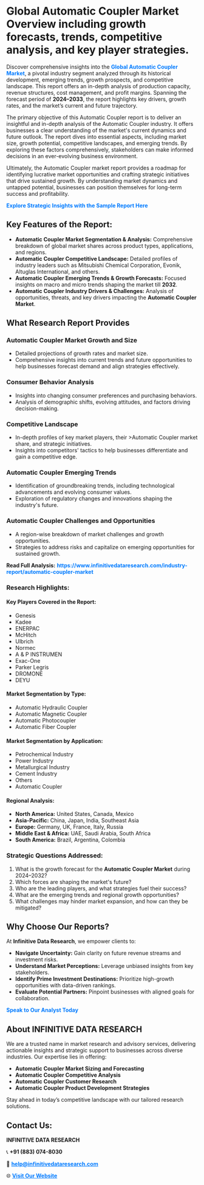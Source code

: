 <h1>Global Automatic Coupler Market Overview including growth forecasts, trends, competitive analysis, and key player strategies.</h1>
<p>
Discover comprehensive insights into the 
<a href="https://www.infinitivedataresearch.com/industry-report/automatic-coupler-market" rel="dofollow" style="color: #007BFF; text-decoration: none;"><strong>Global Automatic Coupler Market</strong></a>, a pivotal industry segment analyzed through its historical development, emerging trends, growth prospects, and competitive landscape. This report offers an in-depth analysis of production capacity, revenue structures, cost management, and profit margins. Spanning the forecast period of <strong>2024–2033</strong>, the report highlights key drivers, growth rates, and the market’s current and future trajectory.
</p>
<p>
The primary objective of this Automatic Coupler report is to deliver an insightful and in-depth analysis of the Automatic Coupler industry. It offers businesses a clear understanding of the market's current dynamics and future outlook. The report dives into essential aspects, including market size, growth potential, competitive landscapes, and emerging trends. By exploring these factors comprehensively, stakeholders can make informed decisions in an ever-evolving business environment.
</p>
<p>
Ultimately, the Automatic Coupler market report provides a roadmap for identifying lucrative market opportunities and crafting strategic initiatives that drive sustained growth. By understanding market dynamics and untapped potential, businesses can position themselves for long-term success and profitability.
</p>
<p>
<a href="https://www.infinitivedataresearch.com/request-sample/reportId=103755" style="color: #007BFF; text-decoration: none;"><strong>Explore Strategic Insights with the Sample Report Here</strong></a>
</p>

<h2>Key Features of the Report:</h2>
<ul>
<li><strong>Automatic Coupler Market Segmentation & Analysis:</strong> Comprehensive breakdown of global market shares across product types, applications, and regions.</li>
<li><strong>Automatic Coupler Competitive Landscape:</strong> Detailed profiles of industry leaders such as Mitsubishi Chemical Corporation, Evonik, Altuglas International, and others.</li>
<li><strong>Automatic Coupler Emerging Trends & Growth Forecasts:</strong> Focused insights on macro and micro trends shaping the market till <strong>2032</strong>.</li>
<li><strong>Automatic Coupler Industry Drivers & Challenges:</strong> Analysis of opportunities, threats, and key drivers impacting the <strong>Automatic Coupler Market</strong>.</li>
</ul>

<h2>What Research Report Provides</h2>
<h3>Automatic Coupler Market Growth and Size</h3>
<ul>
<li>Detailed projections of growth rates and market size.</li>
<li>Comprehensive insights into current trends and future opportunities to help businesses forecast demand and align strategies effectively.</li>
</ul>

<h3>Consumer Behavior Analysis</h3>
<ul>
<li>Insights into changing consumer preferences and purchasing behaviors.</li>
<li>Analysis of demographic shifts, evolving attitudes, and factors driving decision-making.</li>
</ul>

<h3>Competitive Landscape</h3>
<ul>
<li>In-depth profiles of key market players, their >Automatic Coupler market share, and strategic initiatives.</li>
<li>Insights into competitors' tactics to help businesses differentiate and gain a competitive edge.</li>
</ul>

<h3>Automatic Coupler Emerging Trends</h3>
<ul>
<li>Identification of groundbreaking trends, including technological advancements and evolving consumer values.</li>
<li>Exploration of regulatory changes and innovations shaping the industry's future.</li>
</ul>

<h3>Automatic Coupler Challenges and Opportunities</h3>
<ul>
<li>A region-wise breakdown of market challenges and growth opportunities.</li>
<li>Strategies to address risks and capitalize on emerging opportunities for sustained growth.</li>
</ul>
<p><strong>Read Full Analysis:</strong> <a href="https://www.infinitivedataresearch.com/industry-report/automatic-coupler-market" rel="dofollow" style="color: #007BFF; text-decoration: none;"><strong>https://www.infinitivedataresearch.com/industry-report/automatic-coupler-market</strong></a></p>
<h3>Research Highlights:</h3>
<h4>Key Players Covered in the Report:</h4>
<ul><li>Genesis</li><li>Kadee</li><li>ENERPAC</li><li>McHitch</li><li>Ulbrich</li><li>Normec</li><li>A &amp; P INSTRUMEN</li><li>Exac-One</li><li>Parker Legris</li><li>DROMONE</li><li>DEYU</li></ul>
<h4>Market Segmentation by Type:</h4>
<ul><li>Automatic Hydraulic Coupler</li><li>Automatic Magnetic Coupler</li><li>Automatic Photocoupler</li><li>Automatic Fiber Coupler</li></ul>
<h4>Market Segmentation by Application:</h4>
<ul><li>Petrochemical Industry</li><li>Power Industry</li><li>Metallurgical Industry</li><li>Cement Industry</li><li>Others</li><li>Automatic Coupler</li></ul>

<h4>Regional Analysis:</h4>
<ul>
<li><strong>North America:</strong> United States, Canada, Mexico</li>
<li><strong>Asia-Pacific:</strong> China, Japan, India, Southeast Asia</li>
<li><strong>Europe:</strong> Germany, UK, France, Italy, Russia</li>
<li><strong>Middle East & Africa:</strong> UAE, Saudi Arabia, South Africa</li>
<li><strong>South America:</strong> Brazil, Argentina, Colombia</li>
</ul>

<h3>Strategic Questions Addressed:</h3>
<ol>
<li>What is the growth forecast for the <strong>Automatic Coupler Market</strong> during 2024–2032?</li>
<li>Which forces are shaping the market's future?</li>
<li>Who are the leading players, and what strategies fuel their success?</li>
<li>What are the emerging trends and regional growth opportunities?</li>
<li>What challenges may hinder market expansion, and how can they be mitigated?</li>
</ol>

<h2>Why Choose Our Reports?</h2>
<p>At <strong>Infinitive Data Research</strong>, we empower clients to:</p>
<ul>
<li><strong>Navigate Uncertainty:</strong> Gain clarity on future revenue streams and investment risks.</li>
<li><strong>Understand Market Perceptions:</strong> Leverage unbiased insights from key stakeholders.</li>
<li><strong>Identify Prime Investment Destinations:</strong> Prioritize high-growth opportunities with data-driven rankings.</li>
<li><strong>Evaluate Potential Partners:</strong> Pinpoint businesses with aligned goals for collaboration.</li>
</ul>
<p><a href="https://www.infinitivedataresearch.com/industry-report/automatic-coupler-market" rel="dofollow" style="color: #007BFF; text-decoration: none;"><strong>Speak to Our Analyst Today</strong></a></p>

<h2>About INFINITIVE DATA RESEARCH</h2>
<p>We are a trusted name in market research and advisory services, delivering actionable insights and strategic support to businesses across diverse industries. Our expertise lies in offering:</p>
<ul>
<li><strong>Automatic Coupler Market Sizing and Forecasting</strong></li>
<li><strong>Automatic Coupler Competitive Analysis</strong></li>
<li><strong>Automatic Coupler Customer Research</strong></li>
<li><strong>Automatic Coupler Product Development Strategies</strong></li>
</ul>
<p>Stay ahead in today’s competitive landscape with our tailored research solutions.</p>

<h2>Contact Us:</h2>
<p><strong>INFINITIVE DATA RESEARCH</strong></p>
<p>📞 <strong>+91 (883) 074-8030</strong></p>
<p>📧 <strong><a href="mailto:help@infinitivedataresearch.com" style="color: #007BFF;">help@infinitivedataresearch.com</a></strong></p>
<p>🌐 <strong><a href="https://www.infinitivedataresearch.com" rel="dofollow" style="color: #007BFF;">Visit Our Website</a></strong></p>